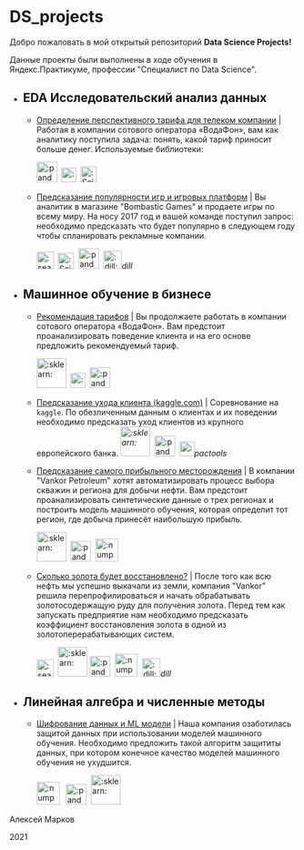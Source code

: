 # DS_projects

Добро пожаловать в мой открытый репозиторий **Data Science Projects!**

Данные проекты были выполнены в ходе обучения в Яндекс.Практикуме, профессии "Специалист по Data Science". 

- ## EDA Исследовательский анализ данных
  
  - [Определение перспективного тарифа для телеком компании](DS_Project_3_Telecom) | Работая в компании сотового оператора «ВодаФон», вам как аналитику поступила задача: понять, какой тариф приносит больше денег.  Используемые библиотеки:
  
     <img src="https://upload.wikimedia.org/wikipedia/commons/e/ed/Pandas_logo.svg" alt=":pandas:" width="" height="36" />&nbsp;  <img src="https://coderlessons.com/wp-content/uploads/2019/07/matplotlib_image.jpg" alt=":matpltlib:" width="" height="26" />&nbsp; <img src="https://i1.wp.com/sthua.edu.sg/wp-content/uploads/2019/07/scipy1.png?w=672&ssl=1" alt=":SciPy:" width="" height="28" />
  
  - [Предсказание популярности игр и игровых платформ](DS_Project_4_Gaming_platforms) | Вы аналитик в магазине "Bombastic Games" и продаете игры по всему миру. На носу 2017 год и вашей команде поступил запрос: необходимо предсказать что будет популярно в следующем году чтобы спланировать рекламные компании. 
  
     <img src="https://seaborn.pydata.org/_static/logo-wide-lightbg.svg" alt=":seaborn:" width="" height="30" />&nbsp; <img src="https://i1.wp.com/sthua.edu.sg/wp-content/uploads/2019/07/scipy1.png?w=672&ssl=1" alt=":SciPy:" width="" height="28" /> &nbsp;<img src="https://upload.wikimedia.org/wikipedia/commons/e/ed/Pandas_logo.svg" alt=":pandas:" width="" height="36" /> &nbsp;<img src="https://dill.readthedocs.io/en/latest/_static/pathos.png" alt=":dill:" width="" height="32" />*dill* 
  
    
  
- ## Машинное обучение в бизнесе

  - [Рекомендация тарифов](DS_Project_5_Telecom_recommend) | Вы продолжаете работать в компании сотового оператора «ВодаФон». Вам предстоит проанализировать поведение клиента и на его основе предложить рекомендуемый тариф. 

     <img src="https://emoji.slack-edge.com/T040HKJE3/sklearn/a7d005b31d981059.png" alt=":sklearn:" width="52" height="" />&nbsp;  <img src="https://coderlessons.com/wp-content/uploads/2019/07/matplotlib_image.jpg" alt=":matpltlib:" width="" height="26" />&nbsp; <img src="https://upload.wikimedia.org/wikipedia/commons/e/ed/Pandas_logo.svg" alt=":pandas:" width="" height="36" />

  - [Предсказание ухода клиента (kaggle.com)](DS_Project_6_Churn_prediction) | Cоревнование на `kaggle`. По обезличенным данным о клиентах и их поведении необходимо предсказать уход клиентов из крупного европейского банка.  *<img src="https://emoji.slack-edge.com/T040HKJE3/sklearn/a7d005b31d981059.png" alt=":sklearn:" width="52" height="" />* &nbsp;<img src="https://upload.wikimedia.org/wikipedia/commons/e/ed/Pandas_logo.svg" alt=":pandas:" width="" height="36" />&nbsp; <img src="https://avatars.githubusercontent.com/u/26600384?s=200&v=4" alt=":pactools:" width="" height="26" />*pactools* 

  - [Предсказание самого прибыльного месторождения](DS_Project_7_Petroleum_prediction) | В компании "Vankor Petroleum" хотят автоматизировать процесс выбора скважин и региона для добычи нефти. Вам предстоит проанализировать синтетические данные о трех регионах и построить модель машинного обучения, которая определит тот регион, где добыча принесёт наибольшую прибыль. 

     <img src="https://emoji.slack-edge.com/T040HKJE3/sklearn/a7d005b31d981059.png" alt=":sklearn:" width="52" height="" />  &nbsp;<img src="https://upload.wikimedia.org/wikipedia/commons/e/ed/Pandas_logo.svg" alt=":pandas:" width="" height="36" />&nbsp; <img src="https://upload.wikimedia.org/wikipedia/commons/3/31/NumPy_logo_2020.svg" alt=":numpy:" width="" height="40" />

  - [Сколько золота будет восстановлено?](DS_Project_8_Gold_extraction) | После того как всю нефть мы успешно выкачали из земли, компания "Vankor" решила перепрофилироваться и начать обрабатывать золотосодержащую руду для получения золота. Перед тем как запускать предприятие нам необходимо предсказать коэффициент восстановления золота в одной из золотоперерабатывающих систем.

     <img src="https://seaborn.pydata.org/_static/logo-wide-lightbg.svg" alt=":seaborn:" width="" height="30" />&nbsp; <img src="https://emoji.slack-edge.com/T040HKJE3/sklearn/a7d005b31d981059.png" alt=":sklearn:" width="52" height="" /> <img src="https://upload.wikimedia.org/wikipedia/commons/e/ed/Pandas_logo.svg" alt=":pandas:" width="" height="36" />&nbsp; <img src="https://upload.wikimedia.org/wikipedia/commons/3/31/NumPy_logo_2020.svg" alt=":numpy:" width="" height="40" /> &nbsp;<img src="https://dill.readthedocs.io/en/latest/_static/pathos.png" alt=":dill:" width="" height="32" />*dill* 

- ## Линейная алгебра и численные методы

  - [Шифрование данных и ML модели](DS_Project_9_Data_encryption) | Наша компания озаботилась защитой данных при использовании моделей машинного обучения. Необходимо предложить такой алгоритм защититы данных, при котором конечное качество моделей машинного обучения не ухудшится.

    <img src="https://upload.wikimedia.org/wikipedia/commons/3/31/NumPy_logo_2020.svg" alt=":numpy:" width="" height="40" /> &nbsp; <img src="https://upload.wikimedia.org/wikipedia/commons/e/ed/Pandas_logo.svg" alt=":pandas:" width="" height="36" />&nbsp; <img src="https://emoji.slack-edge.com/T040HKJE3/sklearn/a7d005b31d981059.png" alt=":sklearn:" width="52" height="" />  





Алексей Марков

2021